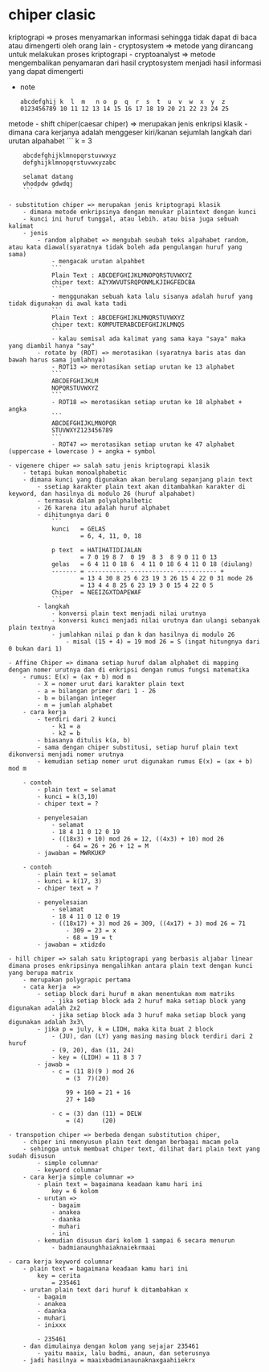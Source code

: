 # chiper clasic

kriptograpi => proses menyamarkan informasi sehingga tidak dapat di baca atau dimengerti oleh orang lain
    - cryptosystem => metode yang dirancang untuk melakukan proses kriptograpi
    - cryptoanalyst => metode mengembalikan penyamaran dari hasil cryptosystem menjadi hasil informasi yang dapat dimengerti

- note
  ```
  abcdefghij k  l  m   n o  p  q  r  s  t  u  v  w  x  y  z
  0123456789 10 11 12 13 14 15 16 17 18 19 20 21 22 23 24 25
  ```
metode
    - shift chiper(caesar chiper) => merupakan jenis enkripsi klasik
        - dimana cara kerjanya adalah menggeser kiri/kanan sejumlah langkah dari urutan alpahabet
        ```
        k = 3

        abcdefghijklmnopqrstuvwxyz
        defghijklmnopqrstuvwxyzabc

        selamat datang
        vhodpdw gdwdqj
        ```
    
    - substitution chiper => merupakan jenis kriptograpi klasik
        - dimana metode enkripsinya dengan menukar plaintext dengan kunci
        - kunci ini huruf tunggal, atau lebih. atau bisa juga sebuah kalimat
        - jenis
            - random alphabet => mengubah seubah teks alpahabet random, atau kata diawal(syaratnya tidak boleh ada pengulangan huruf yang sama)
                - mengacak urutan alpahbet
                ```
                Plain Text : ABCDEFGHIJKLMNOPQRSTUVWXYZ
                chiper text: AZYXWVUTSRQPONMLKJIHGFEDCBA
                ```
                - menggunakan sebuah kata lalu sisanya adalah huruf yang tidak digunakan di awal kata tadi
                ```
                Plain Text : ABCDEFGHIJKLMNQRSTUVWXYZ
                chiper text: KOMPUTERABCDEFGHIJKLMNQS
                ```
                - kalau semisal ada kalimat yang sama kaya "saya" maka yang diambil hanya "say"
            - rotate by (ROT) => merotasikan (syaratnya baris atas dan bawah harus sama jumlahnya)
                - ROT13 => merotasikan setiap urutan ke 13 alphabet
                ```
                ABCDEFGHIJKLM
                NOPQRSTUVWXYZ
                ```
                - ROT18 => merotasikan setiap urutan ke 18 alphabet + angka
                ```
                ABCDEFGHIJKLMNOPQR
                STUVWXYZ123456789
                ```
                - ROT47 => merotasikan setiap urutan ke 47 alphabet (uppercase + lowercase ) + angka + symbol

    - vigenere chiper => salah satu jenis kriptograpi klasik
        - tetapi bukan monoalphabetic
        - dimana kunci yang digunakan akan berulang sepanjang plain text
            - ssetiap karakter plain text akan ditambahkan karakter di keyword, dan hasilnya di modulo 26 (huruf alpahabet)
            - termasuk dalam polyalphalbetic
            - 26 karena itu adalah huruf alphabet
            - dihitungnya dari 0
                ```
                kunci   = GELAS
                        = 6, 4, 11, 0, 18

                p text  = HATIHATIDIJALAN
                        = 7 0 19 8 7  0 19  8 3  8 9 0 11 0 13
                gelas   = 6 4 11 0 18 6  4 11 0 18 6 4 11 0 18 (diulang)
                ------- = ----------- ------------ ----------- +
                        = 13 4 30 8 25 6 23 19 3 26 15 4 22 0 31 mode 26
                        = 13 4 4 8 25 6 23 19 3 0 15 4 22 0 5
                Chiper  = NEEIZGXTDAPEWAF
                ```
            - langkah
                - konversi plain text menjadi nilai urutnya
                - konversi kunci menjadi nilai urutnya dan ulangi sebanyak plain textnya
                - jumlahkan nilai p dan k dan hasilnya di modulo 26
                    - misal (15 + 4) = 19 mod 26 = S (ingat hitungnya dari 0 bukan dari 1)
        
    - Affine Chiper => dimana setiap huruf dalam alphabet di mapping dengan nomer urutnya dan di enkripsi dengan rumus fungsi matematika
        - rumus: E(x) = (ax + b) mod m
            - X = nomer urut dari karakter plain text
            - a = bilangan primer dari 1 - 26
            - b = bilangan integer
            - m = jumlah alphabet
        - cara kerja
            - terdiri dari 2 kunci
                - k1 = a
                - k2 = b
            - biasanya ditulis k(a, b)
            - sama dengan chiper substitusi, setiap huruf plain text dikonversi menjadi nomer urutnya
            - kemudian setiap nomer urut digunakan rumus E(x) = (ax + b) mod m

        - contoh
            - plain text = selamat
            - kunci = k(3,10)
            - chiper text = ?

            - penyelesaian
                - selamat
                - 18 4 11 0 12 0 19
                - ((18x3) + 10) mod 26 = 12, ((4x3) + 10) mod 26
                    - 64 = 26 + 26 + 12 = M
            - jawaban = MWRKUKP
        
        - contoh
            - plain text = selamat
            - kunci = k(17, 3)
            - chiper text = ?

            - penyelesaian
                - selamat
                - 18 4 11 0 12 0 19
                - ((18x17) + 3) mod 26 = 309, ((4x17) + 3) mod 26 = 71
                    - 309 = 23 = x
                    - 68 = 19 = t
            - jawaban = xtidzdo

    - hill chiper => salah satu kriptograpi yang berbasis aljabar linear dimana proses enkripsinya mengalihkan antara plain text dengan kunci yang berupa matrix
        - merupakan polygrapic pertama
        - cata kerja  =>
            - setiap block dari huruf m akan menentukan mxm matriks
                - jika setiap block ada 2 huruf maka setiap block yang digunakan adalah 2x2
                - jika setiap block ada 3 huruf maka setiap block yang digunakan adalah 3x3\
            - jika p = july, k = LIDH, maka kita buat 2 block
                - (JU), dan (LY) yang masing masing block terdiri dari 2 huruf
                - (9, 20), dan (11, 24)
                - key = (LIDH) = 11 8 3 7
            - jawab = 
                - c = (11 8)(9 ) mod 26
                    = (3  7)(20) 

                    99 + 160 = 21 + 16
                    27 + 140

                - c = (3) dan (11) = DELW
                    = (4)     (20)
    
    - transpotion chiper => berbeda dengan substitution chiper, 
        - chiper ini nmenyusun plain text dengan berbagai macam pola
        - sehingga untuk membuat chiper text, dilihat dari plain text yang sudah disusun
            - simple columnar
            - keyword columnar
        - cara kerja simple columnar => 
            - plain text = bagaimana keadaan kamu hari ini
                key = 6 kolom
            - urutan => 
                - bagaim
                - anakea
                - daanka
                - muhari
                - ini
            - kemudian disusun dari kolom 1 sampai 6 secara menurun
                - badmianaunghhaiaknaiekrmaai
        
    - cara kerja keyword columnar
        - plain text = bagaimana keadaan kamu hari ini
            key = cerita
                = 235461
        - urutan plain text dari huruf k ditambahkan x
            - bagaim
            - anakea
            - daanka
            - muhari
            - inixxx

            - 235461
        - dan dimulainya dengan kolom yang sejajar 235461
            - yaitu maaix, lalu badmi, anaun, dan seterusnya
        - jadi hasilnya = maaixbadmianaunaknaxgaahiiekrx
